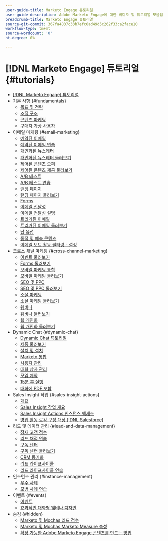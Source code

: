 ```yaml
---
user-guide-title: Marketo Engage 튜토리얼
user-guide-description: Adobe Marketo Engage에 대한 비디오 및 튜토리얼 모음입니다.
breadcrumb-title: Marketo Engage 튜토리얼
source-git-commit: 367fa4837c33b7efc6ad49d5c262f33ca2face10
workflow-type: tm+mt
source-wordcount: '0'
ht-degree: 0%

---
```



# [!DNL Marketo Engage] 튜토리얼 {#tutorials}

+ [[!DNL Marketo Engage] 튜토리얼](overview.md)
+ 기본 사항 {#fundamentals}
   + [목표 및 전략](fundamentals/goals-and-strategy-learn.md)
   + [조직 구조](fundamentals/organizational-structure-learn.md)
   + [콘텐츠 마케팅](fundamentals/content-marketing-learn.md)
   + [구매자 가상 사용자](fundamentals/buyer-personas-learn.md)
+ 이메일 마케팅 {#email-marketing}
   + [예약된 이메일](email-marketing/scheduled-email-learn.md)
   + [예약된 이메일 연습](email-marketing/scheduled-email-watch.md)
   + [개인화된 뉴스레터](email-marketing/personalized-newsletter-learn.md)
   + [개인화된 뉴스레터 둘러보기](email-marketing/personalized-newsletter-watch.md)
   + [제어된 콘텐츠 오퍼](email-marketing/gated-content-offer-learn.md)
   + [제어된 콘텐츠 제공 둘러보기](email-marketing/gated-content-offer-watch.md)
   + [A/B 테스트](email-marketing/ab-testing-learn.md)
   + [A/B 테스트 연습](email-marketing/ab-testing-watch.md)
   + [랜딩 페이지 ](email-marketing/landing-pages-learn.md)
   + [랜딩 페이지 둘러보기](email-marketing/landing-pages-watch.md)
   + [Forms](email-marketing/forms-learn.md)
   + [이메일 전달성](email-marketing/email-deliverability-learn.md)
   + [이메일 전달성 설명](email-marketing/email-deliverability-watch.md)
   + [트리거된 이메일](email-marketing/triggered-email-learn.md)
   + [트리거된 이메일 둘러보기](email-marketing/triggered-email-watch.md)
   + [납 육성](email-marketing/lead-nuturing-learn.md)
   + [동적 및 예측 콘텐츠](email-marketing/dynamic-and-predictive-content-learn.md)
   + [이메일 보트 활동 필터링 - 설정](filtering-email-bot-activities/setup.md)
+ 크로스 채널 마케팅 {#cross-channel-marketing}
   + [이벤트 둘러보기](events/events-watch.md)
   + [Forms 둘러보기](email-marketing/forms-watch.md)
   + [모바일 마케팅 통합](cross-channel-marketing/mobile-marketing-learn.md)
   + [모바일 마케팅 둘러보기](cross-channel-marketing/mobile-marketing-watch.md)
   + [SEO 및 PPC](cross-channel-marketing/seo-and-ppc-learn.md)
   + [SEO 및 PPC 둘러보기](cross-channel-marketing/seo-and-ppc-watch.md)
   + [소셜 마케팅](cross-channel-marketing/social-marketing-learn.md)
   + [소셜 마케팅 둘러보기](cross-channel-marketing/social-marketing-watch.md)
   + [웨비나](events/webinar-learn.md)
   + [웨비나 둘러보기](events/webinar-watch.md)
   + [웹 개인화](cross-channel-marketing/web-personalization-learn.md)
   + [웹 개인화 둘러보기](cross-channel-marketing/web-personalization-watch.md)
+ Dynamic Chat {#dynamic-chat}
   + [Dynamic Chat 튜토리얼](dynamic-chat/dynamic-chat-overview.md)
   + [제품 둘러보기](dynamic-chat/product-tour.md)
   + [설치 및 설치](dynamic-chat/setup.md)
   + [Marketo 통합](dynamic-chat/marketo-integration.md)
   + [사용자 관리](dynamic-chat/user-management.md)
   + [대화 상자 관리](dynamic-chat/dialogue-management.md)
   + [모임 예약](dynamic-chat/meeting-booking.md)
   + [15분 후 실행](dynamic-chat/go-live-in-15-minutes.md)
   + [대화에 PDF 포함](dynamic-chat/document-cloud-integration.md)
+ Sales Insight 작업 {#sales-insight-actions}
   + [개요](sales-insight-actions/overview.md)
   + [Sales Insight 작업 개요](sales-insight-actions/sales-insight-actions-overview.md)
   + [Sales Insight Actions 인스턴스 액세스](sales-insight-actions/accessing-your-sales-insight-actions-instance.md)
   + [영업 활동 로깅 구성 대상 [!DNL Salesforce]](sales-insight-actions/configure-sales-activity-logging-to-salesforce.md)
+ 리드 및 데이터 관리 {#lead-and-data-management}
   + [잠재 고객 점수](lead-and-data-management/lead-scoring-learn.md)
   + [리드 채점 연습](lead-and-data-management/lead-scoring-watch.md)
   + [구독 센터](lead-and-data-management/subscription-center-learn.md)
   + [구독 센터 둘러보기](lead-and-data-management/subscription-center-watch.md)
   + [CRM 동기화](lead-and-data-management/crm-sync-learn.md)
   + [리드 라이프사이클](lead-and-data-management/lead-lifecycle-learn.md)
   + [리드 라이프사이클 연습](lead-and-data-management/lead-lifecycle-watch.md)
+ 인스턴스 관리 {#instance-management}
   + [우수 사례](instance-management/best-practice-learn.md)
   + [모범 사례 연습](instance-management/best-practice-watch.md)
+ 이벤트 {#events}
   + [이벤트](events/events-learn.md)
   + [효과적인 대화형 웨비나 디자인](events/design-an-effective-interactive-webinar.md)
+ 숨김 {#hidden}
   + [Marketo 및 Mochas 리드 점수](event-recordings/marketo-and-mochas/lead-scoring.md)
   + [Marketo 및 Mochas Marketo Measure 속성](event-recordings/marketo-and-mochas/attribution.md)
   + [확장 가능한 Adobe Marketo Engage 콘텐츠를 만드는 방법](event-recordings/templates-tokens-teamwork.md)